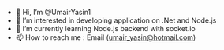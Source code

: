 - 👋 Hi, I’m @UmairYasin1
- 👀 I’m interested in developing application on .Net and Node.js
- 🌱 I’m currently learning Node.js backend with socket.io
- 📫 How to reach me : Email (umair_yasin@hotmail.com)

<!---
UmairYasin1/UmairYasin1 is a ✨ special ✨ repository because its `README.md` (this file) appears on your GitHub profile.
You can click the Preview link to take a look at your changes.
--->
